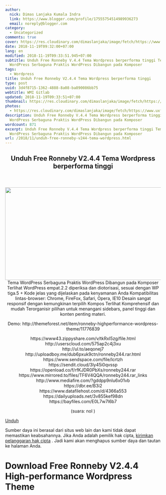 ```yaml
---
author:
  nick: Dimas Lanjaka Kumala Indra
  link: https://www.blogger.com/profile/17555754514989936273
  email: noreply@blogger.com
category:
  - Uncategorized
comments: true
cover: https://res.cloudinary.com/dimaslanjaka/image/fetch/https://www.uxfree.com/wp-content/uploads/2018/11/ENBKzrz.jpg
date: 2018-11-19T09:32:00+07:00
lang: en
modified: 2018-11-19T09:33:51.945+07:00
subtitle: Unduh Free Ronneby V.4.4 Tema Wordpress berperforma tinggi Tema
  WordPress Serbaguna Praktis WordPress Dibangun pada Komposer
tags:
  - Wordpress
title: Unduh Free Ronneby V2.4.4 Tema Wordpress berperforma tinggi
type: post
uuid: 3d4f8715-1362-4888-8a08-ba890086bb75
webtitle: WMI Gitlab
updated: 2018-11-19T09:33:51+07:00
thumbnail: https://res.cloudinary.com/dimaslanjaka/image/fetch/https://www.uxfree.com/wp-content/uploads/2018/11/ENBKzrz.jpg
photos:
  - https://res.cloudinary.com/dimaslanjaka/image/fetch/https://www.uxfree.com/wp-content/uploads/2018/11/ENBKzrz.jpg
description: Unduh Free Ronneby V.4.4 Tema Wordpress berperforma tinggi Tema
  WordPress Serbaguna Praktis WordPress Dibangun pada Komposer
wordcount: 871
excerpt: Unduh Free Ronneby V.4.4 Tema Wordpress berperforma tinggi Tema
  WordPress Serbaguna Praktis WordPress Dibangun pada Komposer
url: /2018/11/unduh-free-ronneby-v244-tema-wordpress.html
---
```


<div>  <div class="main main-detail pw"><div class="content" id="J_mainCont">  <article><header class="entry-header"><h1 class="title-detail" for="title"> <span class="notranslate"> Unduh Free Ronneby V2.4.4 Tema Wordpress berperforma tinggi</span> </h1></header><div class="article-detail"><div align="center">  <img class="alignnone size-full wp-image-762585" src="https://res.cloudinary.com/dimaslanjaka/image/fetch/https://www.uxfree.com/wp-content/uploads/2018/11/ENBKzrz.jpg" width="590" height="300"><div> <span class="notranslate"> Tema WordPress Serbaguna Praktis WordPress Dibangun pada Komposer Terlihat WordPress empat.2.2 diperiksa dan diotorisasi, sesuai dengan WP tiga.5 + Kode jelas yang dijelaskan pada kenyamanan Anda Kompatibilitas lintas-browser: Chrome, FireFox, Safari, Opera, IE10 Desain sangat responsif dengan kemungkinan terpilih Kompos Terlihat Komprehensif dan mudah Terorganisir pilihan untuk menangani sidebars, panel tinggi dan konten penting materi.</span> <p> <span class="notranslate"> Demo: http://themeforest.net/item/ronneby-highperformance-wordpress-theme/11776839</span> </p>  <p> <span class="notranslate"> https://www43.zippyshare.com/v/tkRxI5zg/file.html</span> <br><span class="notranslate"> http://userscloud.com/575ap2c4j3xu</span> <br><span class="notranslate"> http://ul.to/aeqonej7</span> <br><span class="notranslate"> http://uploadboy.me/dub6pxuk9ctn/ronneby244.rar.html</span> <br><span class="notranslate"> https://www.sendspace.com/file/lcrtzh</span> <br><span class="notranslate"> https://sendit.cloud/3ly45i0qvssp</span> <br><span class="notranslate"> https://openload.co/f/rfKJDR0PbXs/ronneby244.rar</span> <br><span class="notranslate"> https://www.mirrored.to/files/TF6V4QQA/ronneby244.rar_links</span> <br><span class="notranslate"> http://www.mediafire.com/?gddpp9nlu6x01vb</span> <br><span class="notranslate"> https://dbr.ee/B3i2</span> <br><span class="notranslate"> https://www.datafilehost.com/d/4366a553</span> <br><span class="notranslate"> https://dailyuploads.net/3v855kef98dn</span> <br><span class="notranslate"> https://bayfiles.com/E0L7w7l6b7</span> </p>  <p> <span class="notranslate"> (suara: <span id="vote-num-id-67575850">nol</span> )</span> </p>  </div>  </div></div></article><div class="article-ctrlbar"><div class="ac-main"><div class="onp-locker-call" data-lock-id="onpLock968392"><p> <a class="btn-download" href="http://dimaslanjaka-storage.000webhostapp.com/uxfree.php?path=/dload/762569" target="_blank" rel="noopener noreferer nofollow"><i class="icf icon-dlb"></i></a> <span class="notranslate"> <a class="btn-download" href="http://dimaslanjaka-storage.000webhostapp.com/uxfree.php?path=/dload/762569" target="_blank" rel="noopener noreferer nofollow"><span>Unduh</span></a></span> </p></div></div></div>  <p class="tip-txt"> <span class="notranslate"> Sumber daya ini berasal dari situs web lain dan kami tidak dapat memastikan keabsahannya.</span> <span class="notranslate"> Jika Anda adalah pemilik hak cipta, <a class="hl" href="https://www.webmanajemen.com/page/safelink.html?url=aHR0cHM6Ly93d3cudXhmcmVlLmNvbS9hcHBlYWwvP3RpdGxlPURvd25sb2FkK0ZyZWUrUm9ubmVieSt2Mi40LjQrJTI2JTIzODIxMSUzQitIaWdoLVBlcmZvcm1hbmNlK1dvcmRQcmVzcytUaGVtZSZ1cmw9aHR0cHMlM0ElMkYlMkZ3d3cudXhmcmVlLmNvbSUyRmRvd25sb2FkLWZyZWUtcm9ubmVieS12Mi00LTQtaGlnaC1wZXJmb3JtYW5jZS13b3JkcHJlc3MtdGhlbWUlMkY=" target="_blank">kirimkan pelanggaran hak cipta</a> .</span> <span class="notranslate"> Jadi kami akan menghapus sumber daya dan tautan ke halaman Anda.</span> </p>  <div></div>  </div></div>  <script src="https://cdnjs.cloudflare.com/ajax/libs/jquery/3.3.1/jquery.min.js"></script><script src="https://cdnjs.cloudflare.com/ajax/libs/jQuery-linkify/2.1.7/linkify.min.js"></script><script src="https://cdnjs.cloudflare.com/ajax/libs/jQuery-linkify/2.1.7/linkify-jquery.min.js"></script><script src="https://codepen.io/dimaslanjaka/pen/BGwZLP.js"></script>  </div><h1 for="title" class="notranslate">Download Free Ronneby V2.4.4  High-performance Wordpress Theme</h1>